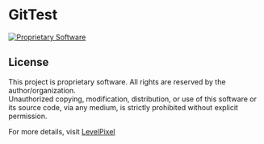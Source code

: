 # GitTest

[![Proprietary Software](https://img.shields.io/badge/license-Proprietary-red.svg)](LICENSE)


## License

This project is proprietary software. All rights are reserved by the author/organization.  
Unauthorized copying, modification, distribution, or use of this software or its source code, via any medium, is strictly prohibited without explicit permission.

For more details, visit [LevelPixel](https://levelpixel.net)


